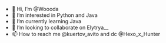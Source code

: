 - 👋 Hi, I’m @Woooda
- 👀 I’m interested in Python and Java
- 🌱 I’m currently learning Java
- 💞️ I’m looking to collaborate on Elytrya__
- 📫 How to reach me @kuertov_avito and dc @Hexo_x_Hunter

<!---
Woooda/Woooda is a ✨ special ✨ repository because its `README.md` (this file) appears on your GitHub profile.
You can click the Preview link to take a look at your changes.
--->
